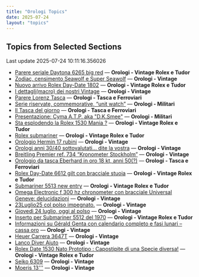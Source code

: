```yaml
---
title: "Orologi Topics"
date: 2025-07-24
layout: "topics"
---
```


## Topics from Selected Sections

Last update 2025-07-24 10:11:16.356026

- [Parere seriale Daytona 6265 big red](https://orologi.forumfree.it/?t=80769238) — **Orologi - Vintage Rolex e Tudor**
- [Zodiac, censimento Seawolf e Super Seawolf](https://orologi.forumfree.it/?t=78117427) — **Orologi - Vintage**
- [Nuovo arrivo Rolex Day-Date 1802](https://orologi.forumfree.it/?t=80699711) — **Orologi - Vintage Rolex e Tudor**
- [I dettagli(macro) dei nostri Vintage](https://orologi.forumfree.it/?t=80396891) — **Orologi - Vintage**
- [Parere Lorenz Tasca](https://orologi.forumfree.it/?t=80768237) — **Orologi - Tasca e Ferroviari**
- [Serie riservate, commemorative, “unit watch”](https://orologi.forumfree.it/?t=70708713) — **Orologi - Militari**
- [Il Tasca del giorno](https://orologi.forumfree.it/?t=80702163) — **Orologi - Tasca e Ferroviari**
- [Presentazione: Cyma A.T.P. aka "D.K.Smee"](https://orologi.forumfree.it/?t=80712327) — **Orologi - Militari**
- [Sta esplodendo la Rolex 1530 Mania ?](https://orologi.forumfree.it/?t=80757728) — **Orologi - Vintage Rolex e Tudor**
- [Rolex submariner](https://orologi.forumfree.it/?t=80769264) — **Orologi - Vintage Rolex e Tudor**
- [Orologio Hermin 17 rubini](https://orologi.forumfree.it/?t=80769425) — **Orologi - Vintage**
- [Orologi anni 30/40 sottovalutati… dite la vostra](https://orologi.forumfree.it/?t=80767370) — **Orologi - Vintage**
- [Breitling Premier ref. 734 “Kronometer Stockholm”](https://orologi.forumfree.it/?t=80601098) — **Orologi - Vintage**
- [Orologio da tasca Eberhard in oro 18 kt, anni 50(?)](https://orologi.forumfree.it/?t=80768887) — **Orologi - Tasca e Ferroviari**
- [Rolex Day-Date 6612 gilt con bracciale stuoia](https://orologi.forumfree.it/?t=80717292) — **Orologi - Vintage Rolex e Tudor**
- [Submariner 5513 new entry](https://orologi.forumfree.it/?t=80758006) — **Orologi - Vintage Rolex e Tudor**
- [Omega Electronic f 300 hz chronometer con bracciale Universal Geneve: delucidazioni](https://orologi.forumfree.it/?t=76605394) — **Orologi - Vintage**
- [23Luglio25 col polso impegnato.](https://orologi.forumfree.it/?t=80768673) — **Orologi - Vintage**
- [Giovedì 24 luglio, oggi al polso](https://orologi.forumfree.it/?t=80769433) — **Orologi - Vintage**
- [Inserto per Submariner 5512 del 1970](https://orologi.forumfree.it/?t=80763614) — **Orologi - Vintage Rolex e Tudor**
- [Informazioni su Gérald Genta con calendario completo e fasi lunari – cassa oro](https://orologi.forumfree.it/?t=80766599) — **Orologi - Vintage**
- [Heuer Carrera 3647T](https://orologi.forumfree.it/?t=80765913) — **Orologi - Vintage**
- [Lanco Diver Aiuto](https://orologi.forumfree.it/?t=80767926) — **Orologi - Vintage**
- [Rolex Date 1530 Nato Prototipo : Capostipite di una Specie diversa!](https://orologi.forumfree.it/?t=77078700) — **Orologi - Vintage Rolex e Tudor**
- [Seiko 6309](https://orologi.forumfree.it/?t=80767686) — **Orologi - Vintage**
- [Moeris 13'''](https://orologi.forumfree.it/?t=80769281) — **Orologi - Vintage**
